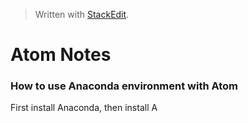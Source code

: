 > Written with [StackEdit](https://stackedit.io/).
# Atom Notes

### How to use Anaconda environment with Atom

First install Anaconda, then install A
<!--stackedit_data:
eyJoaXN0b3J5IjpbLTQxNTYxNDIyMF19
-->